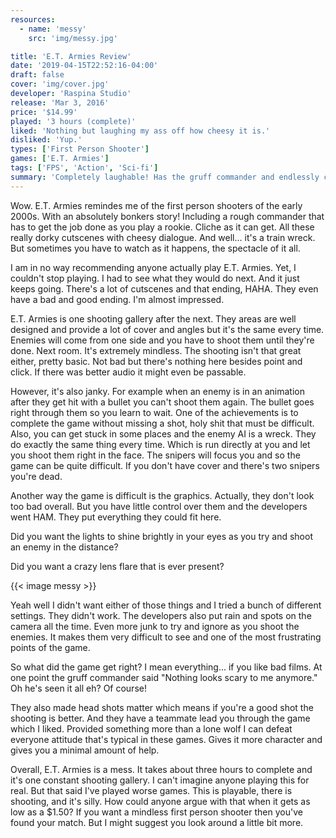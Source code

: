 ```yaml
---
resources:
  - name: 'messy'
    src: 'img/messy.jpg'

title: 'E.T. Armies Review'
date: '2019-04-15T22:52:16-04:00'
draft: false
cover: 'img/cover.jpg'
developer: 'Raspina Studio'
release: 'Mar 3, 2016'
price: '$14.99'
played: '3 hours (complete)'
liked: 'Nothing but laughing my ass off how cheesy it is.'
disliked: 'Yup.'
types: ['First Person Shooter']
games: ['E.T. Armies']
tags: ['FPS', 'Action', 'Sci-fi']
summary: 'Completely laughable! Has the gruff commander and endlessly cheesy lines.'
---
```


Wow. E.T. Armies remindes me of the first person shooters of the early 2000s. With an absolutely bonkers story! Including a rough commander that has to get the job done as you play a rookie. Cliche as it can get. All these really dorky cutscenes with cheesy dialogue. And well... it's a train wreck. But sometimes you have to watch as it happens, the spectacle of it all.

I am in no way recommending anyone actually play E.T. Armies. Yet, I couldn't stop playing. I had to see what they would do next. And it just keeps going. There's a lot of cutscenes and that ending, HAHA. They even have a bad and good ending. I'm almost impressed.

E.T. Armies is one shooting gallery after the next. They areas are well designed and provide a lot of cover and angles but it's the same every time. Enemies will come from one side and you have to shoot them until they're done. Next room. It's extremely mindless. The shooting isn't that great either, pretty basic. Not bad but there's nothing here besides point and click. If there was better audio it might even be passable.

However, it's also janky. For example when an enemy is in an animation after they get hit with a bullet you can't shoot them again. The bullet goes right through them so you learn to wait. One of the achievements is to complete the game without missing a shot, holy shit that must be difficult. Also, you can get stuck in some places and the enemy AI is a wreck. They do exactly the same thing every time. Which is run directly at you and let you shoot them right in the face. The snipers will focus you and so the game can be quite difficult. If you don't have cover and there's two snipers you're dead.

Another way the game is difficult is the graphics. Actually, they don't look too bad overall. But you have little control over them and the developers went HAM. They put everything they could fit here.

Did you want the lights to shine brightly in your eyes as you try and shoot an enemy in the distance?

Did you want a crazy lens flare that is ever present?

{{< image messy >}}

Yeah well I didn't want either of those things and I tried a bunch of different settings. They didn't work. The developers also put rain and spots on the camera all the time. Even more junk to try and ignore as you shoot the enemies. It makes them very difficult to see and one of the most frustrating points of the game.

So what did the game get right? I mean everything... if you like bad films. At one point the gruff commander said "Nothing looks scary to me anymore." Oh he's seen it all eh? Of course!

They also made head shots matter which means if you're a good shot the shooting is better. And they have a teammate lead you through the game which I liked. Provided something more than a lone wolf I can defeat everyone attitude that's typical in these games. Gives it more character and gives you a minimal amount of help.

Overall, E.T. Armies is a mess. It takes about three hours to complete and it's one constant shooting gallery. I can't imagine anyone playing this for real. But that said I've played worse games. This is playable, there is shooting, and it's silly. How could anyone argue with that when it gets as low as a \$1.50? If you want a mindless first person shooter then you've found your match. But I might suggest you look around a little bit more.
